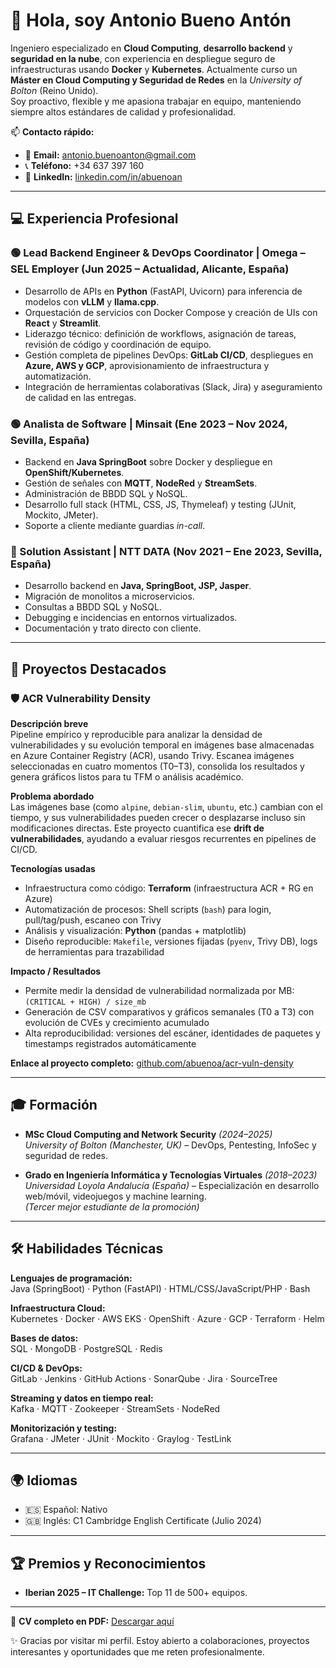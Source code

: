 # 👋 Hola, soy Antonio Bueno Antón  

Ingeniero especializado en **Cloud Computing**, **desarrollo backend** y **seguridad en la nube**, con experiencia en despliegue seguro de infraestructuras usando **Docker** y **Kubernetes**. Actualmente curso un **Máster en Cloud Computing y Seguridad de Redes** en la *University of Bolton* (Reino Unido).  
Soy proactivo, flexible y me apasiona trabajar en equipo, manteniendo siempre altos estándares de calidad y profesionalidad.  

📫 **Contacto rápido:**  
- 📧 **Email:** antonio.buenoanton@gmail.com  
- 📞 **Teléfono:** +34 637 397 160
- 💼 **LinkedIn:** [linkedin.com/in/abuenoan](https://www.linkedin.com/in/abuenoan)  

---

## 💻 Experiencia Profesional  

### 🟢 Lead Backend Engineer & DevOps Coordinator | **Omega – SEL Employer** (Jun 2025 – Actualidad, Alicante, España)  
- Desarrollo de APIs en **Python** (FastAPI, Uvicorn) para inferencia de modelos con **vLLM** y **llama.cpp**.  
- Orquestación de servicios con Docker Compose y creación de UIs con **React** y **Streamlit**.  
- Liderazgo técnico: definición de workflows, asignación de tareas, revisión de código y coordinación de equipo.  
- Gestión completa de pipelines DevOps: **GitLab CI/CD**, despliegues en **Azure, AWS y GCP**, aprovisionamiento de infraestructura y automatización.  
- Integración de herramientas colaborativas (Slack, Jira) y aseguramiento de calidad en las entregas.  

### 🟢 Analista de Software | **Minsait** (Ene 2023 – Nov 2024, Sevilla, España)  
- Backend en **Java SpringBoot** sobre Docker y despliegue en **OpenShift/Kubernetes**.  
- Gestión de señales con **MQTT**, **NodeRed** y **StreamSets**.  
- Administración de BBDD SQL y NoSQL.  
- Desarrollo full stack (HTML, CSS, JS, Thymeleaf) y testing (JUnit, Mockito, JMeter).  
- Soporte a cliente mediante guardias *in-call*.  

### 🔵 Solution Assistant | **NTT DATA** (Nov 2021 – Ene 2023, Sevilla, España)  
- Desarrollo backend en **Java, SpringBoot, JSP, Jasper**.  
- Migración de monolitos a microservicios.  
- Consultas a BBDD SQL y NoSQL.  
- Debugging e incidencias en entornos virtualizados.  
- Documentación y trato directo con cliente.  

---

## 🚀 Proyectos Destacados

### 🛡️ ACR Vulnerability Density
**Descripción breve**  
Pipeline empírico y reproducible para analizar la densidad de vulnerabilidades y su evolución temporal en imágenes base almacenadas en Azure Container Registry (ACR), usando Trivy. Escanea imágenes seleccionadas en cuatro momentos (T0–T3), consolida los resultados y genera gráficos listos para tu TFM o análisis académico.

**Problema abordado**  
Las imágenes base (como `alpine`, `debian-slim`, `ubuntu`, etc.) cambian con el tiempo, y sus vulnerabilidades pueden crecer o desplazarse incluso sin modificaciones directas. Este proyecto cuantifica ese **drift de vulnerabilidades**, ayudando a evaluar riesgos recurrentes en pipelines de CI/CD.

**Tecnologías usadas**  
- Infraestructura como código: **Terraform** (infraestructura ACR + RG en Azure)  
- Automatización de procesos: Shell scripts (`bash`) para login, pull/tag/push, escaneo con Trivy  
- Análisis y visualización: **Python** (pandas + matplotlib)  
- Diseño reproducible: `Makefile`, versiones fijadas (`pyenv`, Trivy DB), logs de herramientas para trazabilidad

**Impacto / Resultados**  
- Permite medir la densidad de vulnerabilidad normalizada por MB: `(CRITICAL + HIGH) / size_mb`  
- Generación de CSV comparativos y gráficos semanales (T0 a T3) con evolución de CVEs y crecimiento acumulado  
- Alta reproducibilidad: versiones del escáner, identidades de paquetes y timestamps registrados automáticamente

**Enlace al proyecto completo:** [github.com/abuenoa/acr-vuln-density](https://github.com/abuenoa/acr-vuln-density)  

---

## 🎓 Formación  

- **MSc Cloud Computing and Network Security** *(2024–2025)*  
  *University of Bolton (Manchester, UK)* – DevOps, Pentesting, InfoSec y seguridad de redes.  

- **Grado en Ingeniería Informática y Tecnologías Virtuales** *(2018–2023)*  
  *Universidad Loyola Andalucía (España)* – Especialización en desarrollo web/móvil, videojuegos y machine learning.  
  *(Tercer mejor estudiante de la promoción)*  

---

## 🛠️ Habilidades Técnicas  

**Lenguajes de programación:**  
Java (SpringBoot) · Python (FastAPI) · HTML/CSS/JavaScript/PHP · Bash  

**Infraestructura Cloud:**  
Kubernetes · Docker · AWS EKS · OpenShift · Azure · GCP · Terraform · Helm  

**Bases de datos:**  
SQL · MongoDB · PostgreSQL · Redis  

**CI/CD & DevOps:**  
GitLab · Jenkins · GitHub Actions · SonarQube · Jira · SourceTree  

**Streaming y datos en tiempo real:**  
Kafka · MQTT · Zookeeper · StreamSets · NodeRed  

**Monitorización y testing:**  
Grafana · JMeter · JUnit · Mockito · Graylog · TestLink  

---

## 🌍 Idiomas  
- 🇪🇸 Español: Nativo  
- 🇬🇧 Inglés: C1 Cambridge English Certificate (Julio 2024)  

---

## 🏆 Premios y Reconocimientos  
- **Iberian 2025 – IT Challenge:** Top 11 de 500+ equipos.  

---

📄 **CV completo en PDF:** [Descargar aquí](mailto:antonio.buenoanton@gmail.com)  

✨ Gracias por visitar mi perfil. Estoy abierto a colaboraciones, proyectos interesantes y oportunidades que me reten profesionalmente.  
